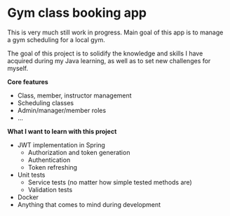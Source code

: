 # Gym class booking app
This is very much still work in progress. Main goal of this app is to manage a gym scheduling for a local gym.

The goal of this project is to solidify the knowledge and skills I have acquired during my Java learning, as well as to set new challenges for myself.

**Core features**
- Class, member, instructor management
- Scheduling classes
- Admin/manager/member roles
- ...

**What I want to learn with this project**
- JWT implementation in Spring
  - Authorization and token generation
  - Authentication
  - Token refreshing
- Unit tests
  - Service tests (no matter how simple tested methods are)
  - Validation tests
- Docker
- Anything that comes to mind during development